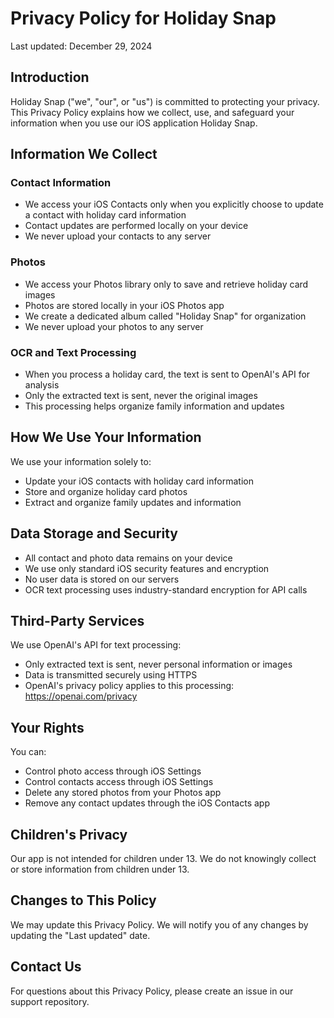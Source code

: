 # Privacy Policy for Holiday Snap

Last updated: December 29, 2024

## Introduction

Holiday Snap ("we", "our", or "us") is committed to protecting your privacy. This Privacy Policy explains how we collect, use, and safeguard your information when you use our iOS application Holiday Snap.

## Information We Collect

### Contact Information
- We access your iOS Contacts only when you explicitly choose to update a contact with holiday card information
- Contact updates are performed locally on your device
- We never upload your contacts to any server

### Photos
- We access your Photos library only to save and retrieve holiday card images
- Photos are stored locally in your iOS Photos app
- We create a dedicated album called "Holiday Snap" for organization
- We never upload your photos to any server

### OCR and Text Processing
- When you process a holiday card, the text is sent to OpenAI's API for analysis
- Only the extracted text is sent, never the original images
- This processing helps organize family information and updates

## How We Use Your Information

We use your information solely to:
- Update your iOS contacts with holiday card information
- Store and organize holiday card photos
- Extract and organize family updates and information

## Data Storage and Security
- All contact and photo data remains on your device
- We use only standard iOS security features and encryption
- No user data is stored on our servers
- OCR text processing uses industry-standard encryption for API calls

## Third-Party Services

We use OpenAI's API for text processing:
- Only extracted text is sent, never personal information or images
- Data is transmitted securely using HTTPS
- OpenAI's privacy policy applies to this processing: https://openai.com/privacy

## Your Rights

You can:
- Control photo access through iOS Settings
- Control contacts access through iOS Settings
- Delete any stored photos from your Photos app
- Remove any contact updates through the iOS Contacts app

## Children's Privacy

Our app is not intended for children under 13. We do not knowingly collect or store information from children under 13.

## Changes to This Policy

We may update this Privacy Policy. We will notify you of any changes by updating the "Last updated" date.

## Contact Us

For questions about this Privacy Policy, please create an issue in our support repository.
